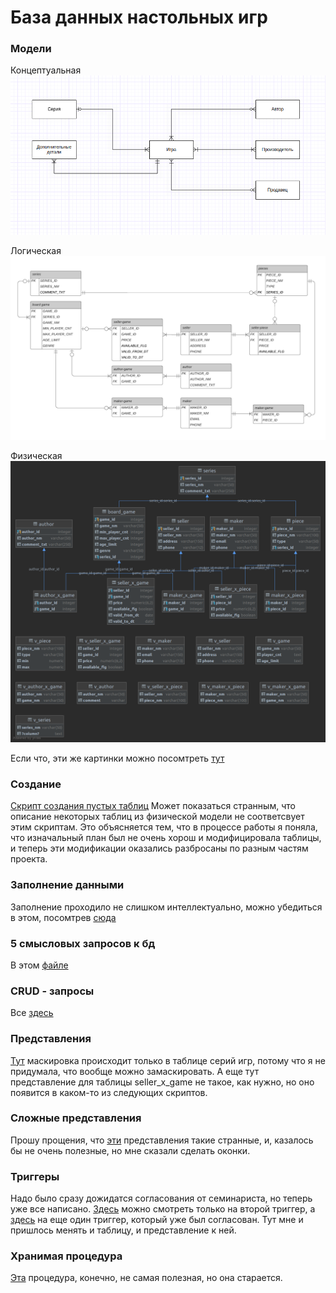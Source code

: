 # База данных настольных игр

### Модели
Концептуальная<br>
![concept](/pictures/concept.png "Концептуальная модель")

Логическая
![logic](/pictures/logic.png "Логическая модель")

Физическая
![phys](/pictures/phys.png "Физическая модель")

Если что, эти же картинки можно посомтреть [тут](/pictures/db.pdf)

### Создание 
[Скрипт создания пустых таблиц](/scripts/create.sql)
Может показаться странным, что описание некоторых таблиц из физической модели не соответсвует этим скриптам. Это объясняется тем, что в процессе работы я поняла, что изначальный план был не очень хорош и модифицировала таблицы, и теперь эти модификации оказались разбросаны по разным частям проекта.

### Заполнение данными
Заполнение проходило не слишком интеллектуально, можно убедиться в этом, посомтрев [сюда](/insert_scripts/)

### 5 смысловых запросов к бд
В этом [файле](/scripts/requests.sql)

### CRUD - запросы
Все [здесь](/scripts/crud.sql)

### Представления
[Тут](/scripts/views.sql) маскировка происходит только в таблице серий игр, потому что я не придумала, что вообще можно замаскировать. А еще тут представление для таблицы seller_x_game не такое, как нужно, но оно появится в каком-то из следующих скриптов.

### Сложные представления
Прошу прощения, что [эти](/scripts/complicated_view.sql) представления такие странные, и, казалось бы не очень полезные, но мне сказали сделать оконки.

### Триггеры
Надо было сразу дожидатся согласования от семинариста, но теперь уже все написано. [Здесь](/scripts/triggers.sql) можно смотреть только на второй триггер, а [здесь](/scripts/better_triger.sql) на еще один триггер, который уже был согласован. Тут мне и пришлось менять и таблицу, и представление к ней.

### Хранимая процедура
[Эта](/scripts/procedure.sql) процедура, конечно, не самая полезная, но она старается.
